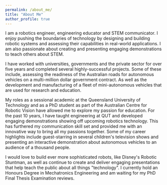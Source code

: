 ```yaml
---
permalink: /about_me/
title: "About Me"
author_profile: true
---
```

I am a robotics engineer, engineering educator and STEM communicator. I enjoy pushing the boundaries of technology by designing and building robotic systems and assessing their capabilities in real-world applications. I am also passionate about creating and presenting engaging demonstrations to teach others about STEM.

I have worked with universities, governments and the private sector for over five years and completed several highly-successful projects. Some of these include, assessing the readiness of the Australian roads for autonomous vehicles on a multi-million dollar government contract. As well as the development and manufacturing of a fleet of mini-autonomous vehicles that are used for research and education.

My roles as a sessional academic at the Queensland University of Technology and as a PhD student as part of the Australian Centre for Robotic Vision have allowed me to explore my passion for education. For the past 10 years, I have taught engineering at QUT and developed engaging demonstrations showing off upcoming robotics technology. This has furthered my communication skill set and provided me with an innovative way to bring all my passions together. Some of my career highlights include guest-starring in several children's television shows and presenting an interactive demonstration about autonomous vehicles to an audience of a thousand people.

I would love to build ever more sophisticated robots, like Disney's Robotic Stuntman, as well as continue to create and deliver engaging presentations that help teach the public about all things "technology". I currently hold an Honours Degree in Mechatronics Engineering and am waiting for my PhD Final Thesis Examination reviews.
